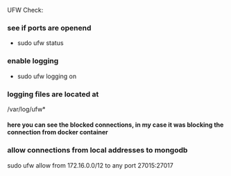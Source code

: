UFW Check:
### see if ports are openend
- sudo ufw status 

### enable logging
- sudo ufw logging on

### logging files are located at 
/var/log/ufw*
#### here you can see the blocked connections, in my case it was blocking the connection from docker container

### allow connections from local addresses to mongodb
sudo ufw allow from 172.16.0.0/12 to any port 27015:27017